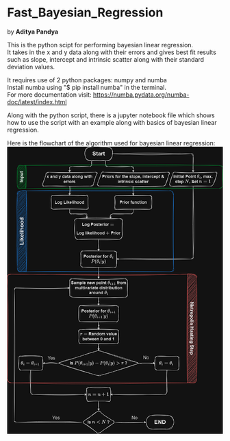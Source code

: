 # Fast_Bayesian_Regression

by **Aditya Pandya**

This is the python scipt for performing bayesian linear regression.<br />
It takes in the x and y data along with their errors and gives best fit results such as slope, intercept and intrinsic scatter along with their standard deviation values.

It requires use of 2 python packages: numpy and numba <br />
Install numba using "$ pip install numba" in the terminal. <br />
For more documentation visit: https://numba.pydata.org/numba-doc/latest/index.html

Along with the python script, there is a jupyter notebook file which shows how to use the script with an example along with basics of bayesian linear regression.

Here is the flowchart of the algorithm used for bayesian linear regression:
![Flowchart][def]

[def]: Images/flowchart.png